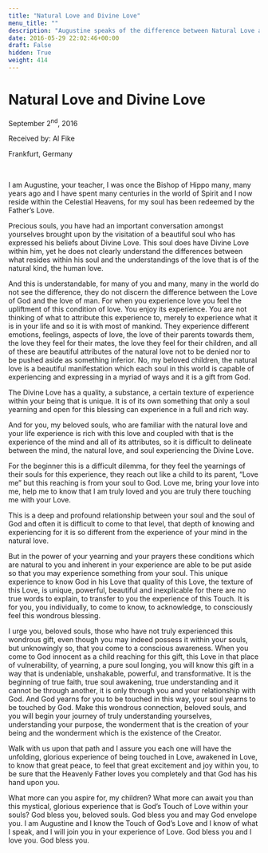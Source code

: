```yaml
---
title: "Natural Love and Divine Love"
menu_title: ""
description: "Augustine speaks of the difference between Natural Love and Divine Love"
date: 2016-05-29 22:02:46+00:00
draft: False
hidden: True
weight: 414
---
```

# Natural Love and Divine Love

September 2<sup>nd</sup>, 2016

Received by: Al Fike

Frankfurt, Germany

 

I am Augustine, your teacher, I was once the Bishop of Hippo many, many years ago and I have spent many centuries in the world of Spirit and I now reside within the Celestial Heavens, for my soul has been redeemed by the Father’s Love.

Precious souls, you have had an important conversation amongst yourselves brought upon by the visitation of a beautiful soul who has expressed his beliefs about Divine Love. This soul does have Divine Love within him, yet he does not clearly understand the differences between what resides within his soul and the understandings of the love that is of the natural kind, the human love.

And this is understandable, for many of you and many, many in the world do not see the difference, they do not discern the difference between the Love of God and the love of man. For when you experience love you feel the upliftment of this condition of love. You enjoy its experience. You are not thinking of what to attribute this experience to, merely to experience what it is in your life and so it is with most of mankind. They experience different emotions, feelings, aspects of love, the love of their parents towards them, the love they feel for their mates, the love they feel for their children, and all of these are beautiful attributes of the natural love not to be denied nor to be pushed aside as something inferior. No, my beloved children, the natural love is a beautiful manifestation which each soul in this world is capable of experiencing and expressing in a myriad of ways and it is a gift from God. 

The Divine Love has a quality, a substance, a certain texture of experience within your being that is unique. It is of its own something that only a soul yearning and open for this blessing can experience in a full and rich way. 

And for you, my beloved souls, who are familiar with the natural love and your life experience is rich with this love and coupled with that is the experience of the mind and all of its attributes, so it is difficult to delineate between the mind, the natural love, and soul experiencing the Divine Love.

For the beginner this is a difficult dilemma, for they feel the yearnings of their souls for this experience, they reach out like a child to its parent, “Love me” but this reaching is from your soul to God. Love me, bring your love into me, help me to know that I am truly loved and you are truly there touching me with your Love. 

This is a deep and profound relationship between your soul and the soul of God and often it is difficult to come to that level, that depth of knowing and experiencing for it is so different from the experience of your mind in the natural love. 

But in the power of your yearning and your prayers these conditions which are natural to you and inherent in your experience are able to be put aside so that you may experience something from your soul. This unique experience to know God in his Love that quality of this Love, the texture of this Love, is unique, powerful, beautiful and inexplicable for there are no true words to explain, to transfer to you the experience of this Touch. It is for you, you individually, to come to know, to acknowledge, to consciously feel this wondrous blessing. 

I urge you, beloved souls, those who have not truly experienced this wondrous gift, even though you may indeed possess it within your souls, but unknowingly so, that you come to a conscious awareness. When you come to God innocent as a child reaching for this gift, this Love in that place of vulnerability, of yearning, a pure soul longing, you will know this gift in a way that is undeniable, unshakable, powerful, and transformative. It is the beginning of true faith, true soul awakening, true understanding and it cannot be through another, it is only through you and your relationship with God. And God yearns for you to be touched in this way, your soul yearns to be touched by God. Make this wondrous connection, beloved souls, and you will begin your journey of truly understanding yourselves, understanding your purpose, the wonderment that is the creation of your being and the wonderment which is the existence of the Creator. 

Walk with us upon that path and I assure you each one will have the unfolding, glorious experience of being touched in Love, awakened in Love, to know that great peace, to feel that great excitement and joy within you, to be sure that the Heavenly Father loves you completely and that God has his hand upon you.

What more can you aspire for, my children? What more can await you than this mystical, glorious experience that is God’s Touch of Love within your souls? 
God bless you, beloved souls. God bless you and may God envelope you. I am Augustine and I know the Touch of God’s Love and I know of what I speak, and I will join you in your experience of Love. God bless you and I love you. God bless you.

